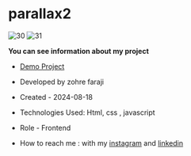 # parallax2

![30](https://github.com/user-attachments/assets/c7d97a11-a175-4b3a-af33-a05f7a105313)
![31](https://github.com/user-attachments/assets/329d5caa-bfab-4bf5-8c1e-981840483ce2)

**You can see information about my project**
- [Demo Project](https://zohrefaraji.github.io/parallax030528-2/)

- Developed by zohre faraji

- Created - 2024-08-18

- Technologies Used: Html,  css , javascript

- Role - Frontend

- How to reach me : with my [instagram](https://www.instagram.com/zohrefaraji212/) and [linkedin](https://www.linkedin.com/in/zohre-faraji-41822315a/)
